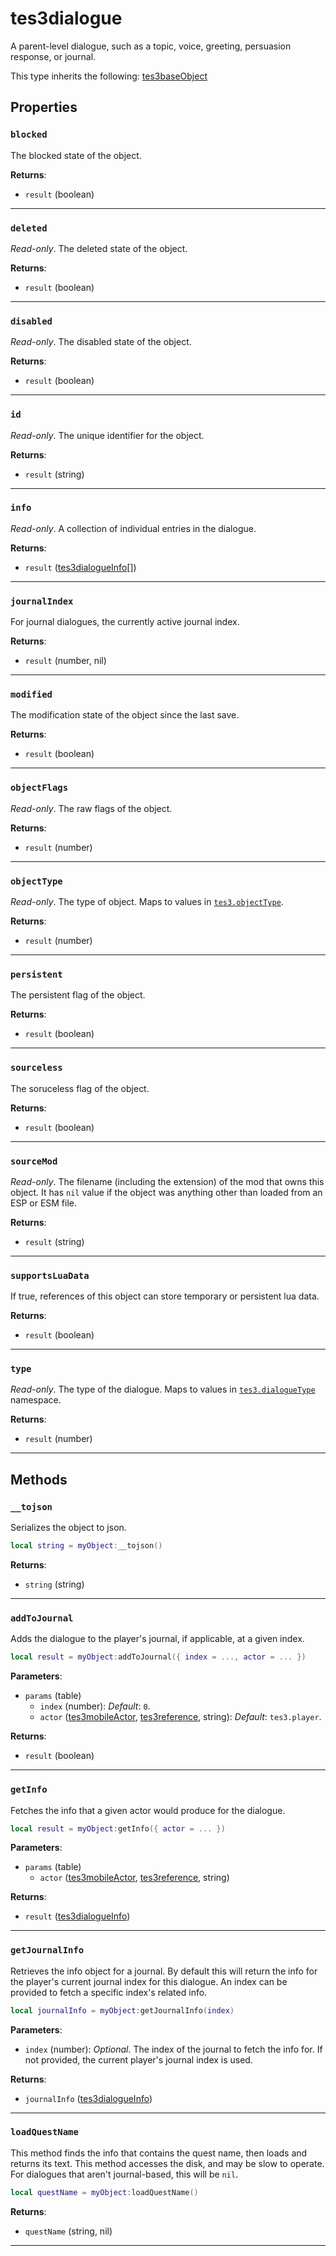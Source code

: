 <!---
	This file is autogenerated. Do not edit this file manually. Your changes will be ignored.
	More information: https://github.com/MWSE/MWSE/tree/master/docs
-->

# tes3dialogue
<div class="search_terms" style="display: none">tes3dialogue, dialogue</div>

A parent-level dialogue, such as a topic, voice, greeting, persuasion response, or journal.

This type inherits the following: [tes3baseObject](../../types/tes3baseObject)
## Properties

### `blocked`
<div class="search_terms" style="display: none">blocked</div>

The blocked state of the object.

**Returns**:

* `result` (boolean)

***

### `deleted`
<div class="search_terms" style="display: none">deleted</div>

*Read-only*. The deleted state of the object.

**Returns**:

* `result` (boolean)

***

### `disabled`
<div class="search_terms" style="display: none">disabled</div>

*Read-only*. The disabled state of the object.

**Returns**:

* `result` (boolean)

***

### `id`
<div class="search_terms" style="display: none">id</div>

*Read-only*. The unique identifier for the object.

**Returns**:

* `result` (string)

***

### `info`
<div class="search_terms" style="display: none">info</div>

*Read-only*. A collection of individual entries in the dialogue.

**Returns**:

* `result` ([tes3dialogueInfo](../../types/tes3dialogueInfo)[])

***

### `journalIndex`
<div class="search_terms" style="display: none">journalindex</div>

For journal dialogues, the currently active journal index.

**Returns**:

* `result` (number, nil)

***

### `modified`
<div class="search_terms" style="display: none">modified, ified</div>

The modification state of the object since the last save.

**Returns**:

* `result` (boolean)

***

### `objectFlags`
<div class="search_terms" style="display: none">objectflags</div>

*Read-only*. The raw flags of the object.

**Returns**:

* `result` (number)

***

### `objectType`
<div class="search_terms" style="display: none">objecttype</div>

*Read-only*. The type of object. Maps to values in [`tes3.objectType`](https://mwse.github.io/MWSE/references/object-types/).

**Returns**:

* `result` (number)

***

### `persistent`
<div class="search_terms" style="display: none">persistent</div>

The persistent flag of the object.

**Returns**:

* `result` (boolean)

***

### `sourceless`
<div class="search_terms" style="display: none">sourceless</div>

The soruceless flag of the object.

**Returns**:

* `result` (boolean)

***

### `sourceMod`
<div class="search_terms" style="display: none">sourcemod</div>

*Read-only*. The filename (including the extension) of the mod that owns this object. It has `nil` value if the object was anything other than loaded from an ESP or ESM file.

**Returns**:

* `result` (string)

***

### `supportsLuaData`
<div class="search_terms" style="display: none">supportsluadata</div>

If true, references of this object can store temporary or persistent lua data.

**Returns**:

* `result` (boolean)

***

### `type`
<div class="search_terms" style="display: none">type</div>

*Read-only*. The type of the dialogue. Maps to values in [`tes3.dialogueType`](https://mwse.github.io/MWSE/references/dialogue-types/) namespace.

**Returns**:

* `result` (number)

***

## Methods

### `__tojson`
<div class="search_terms" style="display: none">__tojson</div>

Serializes the object to json.

```lua
local string = myObject:__tojson()
```

**Returns**:

* `string` (string)

***

### `addToJournal`
<div class="search_terms" style="display: none">addtojournal, tojournal</div>

Adds the dialogue to the player's journal, if applicable, at a given index.

```lua
local result = myObject:addToJournal({ index = ..., actor = ... })
```

**Parameters**:

* `params` (table)
	* `index` (number): *Default*: `0`.
	* `actor` ([tes3mobileActor](../../types/tes3mobileActor), [tes3reference](../../types/tes3reference), string): *Default*: `tes3.player`.

**Returns**:

* `result` (boolean)

***

### `getInfo`
<div class="search_terms" style="display: none">getinfo, info</div>

Fetches the info that a given actor would produce for the dialogue.

```lua
local result = myObject:getInfo({ actor = ... })
```

**Parameters**:

* `params` (table)
	* `actor` ([tes3mobileActor](../../types/tes3mobileActor), [tes3reference](../../types/tes3reference), string)

**Returns**:

* `result` ([tes3dialogueInfo](../../types/tes3dialogueInfo))

***

### `getJournalInfo`
<div class="search_terms" style="display: none">getjournalinfo, journalinfo</div>

Retrieves the info object for a journal. By default this will return the info for the player's current journal index for this dialogue. An index can be provided to fetch a specific index's related info.

```lua
local journalInfo = myObject:getJournalInfo(index)
```

**Parameters**:

* `index` (number): *Optional*. The index of the journal to fetch the info for. If not provided, the current player's journal index is used.

**Returns**:

* `journalInfo` ([tes3dialogueInfo](../../types/tes3dialogueInfo))

***

### `loadQuestName`
<div class="search_terms" style="display: none">loadquestname</div>

This method finds the info that contains the quest name, then loads and returns its text. This method accesses the disk, and may be slow to operate. For dialogues that aren't journal-based, this will be `nil`.

```lua
local questName = myObject:loadQuestName()
```

**Returns**:

* `questName` (string, nil)

***

